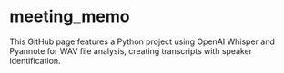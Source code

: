 # meeting_memo
 This GitHub page features a Python project using OpenAI Whisper and Pyannote for WAV file analysis, creating transcripts with speaker identification.
